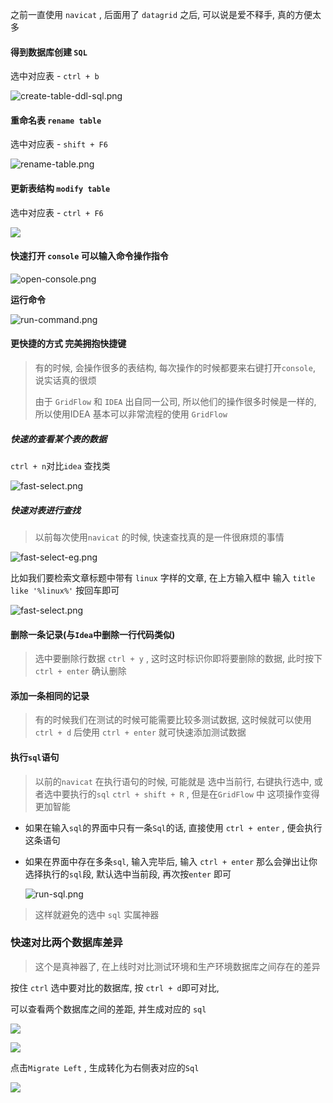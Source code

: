 
 之前一直使用 `navicat` , 后面用了 `datagrid` 之后, 可以说是爱不释手, 真的方便太多



#### **得到数据库创建 `SQL`**

选中对应表  - `ctrl + b`

![create-table-ddl-sql.png](http://193.112.98.8/atomImg/datagrid/create-table-ddl-sql.png)

#### 重命名表 `rename table`

选中对应表 - `shift + F6`

![rename-table.png](http://193.112.98.8/atomImg/datagrid/rename-table.png)



#### 更新表结构 `modify table`

选中对应表  - `ctrl + F6`

![](http://images.atomblogs.com/20190903205831.png)



#### 快速打开 `console` 可以输入命令操作指令

![open-console.png](http://193.112.98.8/atomImg/datagrid/open-console.png)

**运行命令**

![run-command.png](http://193.112.98.8/atomImg/datagrid/run-command.png)



#### 更快捷的方式 完美拥抱快捷键

> 有的时候, 会操作很多的表结构, 每次操作的时候都要来右键打开`console`, 说实话真的很烦
>
> 
>
> 由于 `GridFlow` 和 `IDEA` 出自同一公司, 所以他们的操作很多时候是一样的, 所以使用IDEA 基本可以非常流程的使用 `GridFlow`



##### 快速的查看某个表的数据

`ctrl + n`对比`idea` 查找类

![fast-select.png](http://193.112.98.8/atomImg/datagrid/fast-select.png)



##### 快速对表进行查找

> 以前每次使用`navicat` 的时候, 快速查找真的是一件很麻烦的事情

![fast-select-eg.png](http://193.112.98.8/atomImg/datagrid/fast-select-eg.png)

比如我们要检索文章标题中带有 `linux` 字样的文章, 在上方输入框中 输入 `title like '%linux%'`  按回车即可

![fast-select.png](http://193.112.98.8/atomImg/datagrid/fast-select.png)

#### 删除一条记录(与`Idea`中删除一行代码类似)

>  选中要删除行数据 `ctrl + y` , 这时这时标识你即将要删除的数据, 此时按下 `ctrl + enter`  确认删除



#### 添加一条相同的记录

> 有的时候我们在测试的时候可能需要比较多测试数据, 这时候就可以使用 `ctrl + d` 后使用 `ctrl + enter` 就可快速添加测试数据



#### 执行`sql`语句

> 以前的`navicat` 在执行语句的时候, 可能就是 选中当前行, 右键执行选中, 或者选中要执行的`sql` `ctrl + shift + R` , 但是在`GridFlow` 中 这项操作变得更加智能

- 如果在输入`sql`的界面中只有一条`Sql`的话, 直接使用 `ctrl + enter` , 便会执行这条语句

- 如果在界面中存在多条`sql`, 输入完毕后, 输入 `ctrl + enter` 那么会弹出让你选择执行的`sql`段, 默认选中当前段, 再次按`enter` 即可

  ![run-sql.png](http://193.112.98.8/atomImg/datagrid/run-sql.png)

> 这样就避免的选中 `sql` 实属神器



###  快速对比两个数据库差异

> 这个是真神器了, 在上线时对比测试环境和生产环境数据库之间存在的差异

按住 `ctrl` 选中要对比的数据库, 按 `ctrl + d`即可对比,

可以查看两个数据库之间的差距, 并生成对应的 `sql`

![](https://raw.githubusercontent.com/xiaoxiunique/Web-Tip/master/20191119085055.png)

![](https://raw.githubusercontent.com/xiaoxiunique/Web-Tip/master/20191119085358.png)

点击`Migrate Left` , 生成转化为右侧表对应的`Sql`

![](https://raw.githubusercontent.com/xiaoxiunique/Web-Tip/master/20191119085648.png)

